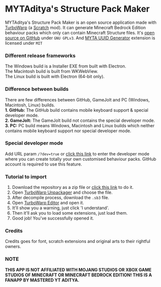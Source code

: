 # MYTAditya's Structure Pack Maker

MYTAditya's Structure Pack Maker is an open source application made with [TurboWarp](https://turbowarp.org) (a [Scratch](https://scratch.mit.edu) mod). It can generate Minecraft Bedrock Edition behaviour packs which only can contain Minecraft Structure files. It's [open source on GitHub](https://github.com/MYTAditya/MYTAditya-Structure-Pack-Maker) under `GNU GPLv3`. And [MYTA UUID Generator](https://github.com/MYTAditya/MYTAditya-Structure-Pack-Maker/blob/master/extensions/MYTAditya-UUID-Generator.js) extension is licensed under `MIT`

### Different release frameworks

The Windows build is a Installer EXE from built with Electron.<br>
The Macintosh build is built from WKWebView.<br>
The Linux build is built with Electron (64-bit only).<br>

### Difference between builds

There are few differences between GitHub, GameJolt and PC (Windows, Macintosh, Linux) builds.<br>
**1. GitHub:**
The GitHub build contains mobile keyboard support & special developer mode.<br>
**2. GameJolt:**
The GameJolt build not contains the special developer mode.<br>
**3. PC:**
PC build means Windows, Macintosh and Linux builds which neither contains mobile keyboard support nor special developer mode.

### Special developer mode

Add URL param `/?dev=true` or [click this link](https://mytaditya-structure-pack-maker.vercel.app/?dev=true) to enter the developer mode where you can create totally your own customised behaviour packs. GitHub account is required to use this feature.

### Tutorial to import

1. Download the repository as a zip file or [click this link](https://github.com/MYTAditya/MYTAditya-Structure-Pack-Maker/archive/refs/heads/master.zip) to do it.
2. Open [TurboWarp Unpackager](https://turbowarp.github.io/unpackager) and choose the file.
3. After decompile process, download the `.sb3` file.
4. Open [TurboWarp Editor](https://turbowarp.org/editor) and open it.
5. It'll show you a warning, just click 'I understand'.
6. Then it'll ask you to load some extensions, just load them.
7. Good job! You've successfully opened it.

### Credits

Credits goes for font, scratch extensions and original arts to their rightful owners.

### NOTE

**THIS APP IS NOT AFFILIATED WITH MOJANG STUDIOS OR XBOX GAME STUDIOS OF MINECRAFT OR MINECRAFT BEDROCK EDITION! THIS IS A FANAPP BY MASTERED YT ADITYA.**
